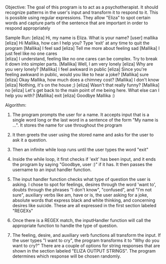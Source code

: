 Objective:
The goal of this program is to act as a psychotherapist. It should recognize patterns in the 
user's input and transform it to respond to it. This is possible using regular 
expressions. They allow "Eliza" to spot certain words and capture parts of the sentence 
that are important in order to respond appropriately


Sample Run:
[eliza] Hi, my name is Eliza. What is your name?
[user] mallika
[eliza] Hi Mallika, how can I help you? Type 'exit' at any time to quit the program
[Mallika] I feel sad
[eliza] Tell me more about feeling sad 
[Mallika] I just feel like no one cares   
[eliza] I understand, feeling like no one cares can be complex. Try to break it down into simpler parts.
[Mallika] Well, I am very lonely
[eliza] Why are you very lonely?
[Mallika] I feel awkward in public
[eliza] Since you're feeling awkward in public, would you like to hear a joke?
[Mallika] sure   
[eliza] Okay Mallika, how much does a chimney cost?
[Mallika] I don't know
[eliza] Nothing, it's on the house ;)
[eliza] Wasn't that really funny?
[Mallika] no
[eliza] Let's get back to the main point of me being here. What else can I help you with?
[Mallika] exit
[eliza] Goodbye Mallika :)

Algorithm:

1. The program prompts the user for a name. It accepts input that is a single word long 
or the last word in a sentence of the form "My name is ...". It stores the name for use 
throughout the program

2. It then greets the user using the stored name and asks for the user to ask it a question. 

3. Then an infinite while loop runs until the user types the word "exit"

4. Inside the while loop, it first checks if 'exit' has been input, and it ends the 
program by saying "Goodbye, user :)" if it has. It then passes the username to an input handler function.

5. The input handler function checks what type of question the user is asking. I chose to 
spot for feelings, desires through the word 'want to', doubts through the phrases "I don't know", 
"confused", and "I'm not sure", auxiliary verbs like am, have or is, the user asking for a joke, 
absolute words that express black and white thinking, and concerning desires like suicide. 
These are all expressed in the first section labeled "REGEXs"

6. Once there is a REGEX match, the inputHandler function will call the appropriate function 
to handle the type of question.

7. The feeling, desire, and auxiliary verb functions all transform the input. If the user 
types "I want to cry", the program transforms it to "Why do you want to cry?" There are a couple 
of options for string responses that are shown in the section labeled "ELIZA OUTPUT STRINGS". 
The program determines which response will be chosen randomly.
